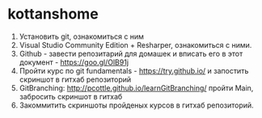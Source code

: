 # kottanshome
1. Установить git, ознакомиться с ним
2. Visual Studio Community Edition + Resharper, ознакомиться с ними.
3. Github - завести репозитарий для домашек и вписать его в этот документ - https://goo.gl/OlB91j
4. Пройти курс по git fundamentals - https://try.github.io/ и запостить скриншот в гитхаб репозиторий
5. GitBranching: http://pcottle.github.io/learnGitBranching/ пройти Main, забросить скриншот в гитхаб
6. Закоммитить скриншоты пройденых курсов в гитхаб репозиторий.

